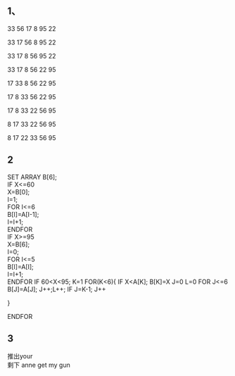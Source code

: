 ## 1、 
 33  56  17  8   95  22 

33  17  56  8   95  22 

33  17  8   56  95  22 

33  17  8   56  22  95 
 
17  33  8   56  22  95 

17  8  33   56  22  95 

17  8  33   22  56  95 

8  17  33   22  56  95 

8  17  22   33  56  95   
## 2
SET ARRAY B[6];  
IF X<=60  
  X=B[0];  
  I=1;  
  FOR I<=6  
  B[I]=A[I-1];  
  I=I+1;    
ENDFOR     
IF X>=95  
  X=B[6];  
  I=0;  
  FOR I<=5  
  B[I]=A[I];    
  I=I+1;  
ENDFOR
IF 60<X<95;
K=1
FOR(K<6){
    IF X<A[K];
    B[K]=X
    J=0 L=0
    FOR J<=6
    B[J]=A[J];
    J++;L++;
    IF J=K-1;
    J++

}


ENDFOR
## 3 
推出your  
剩下 anne get my gun
